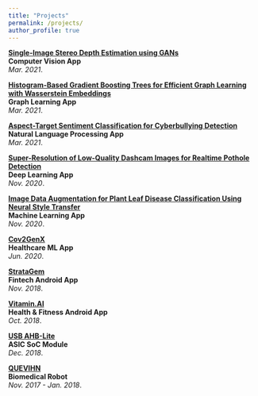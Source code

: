 ```yaml
---
title: "Projects"
permalink: /projects/
author_profile: true
---
```


<b>[Single-Image Stereo Depth Estimation using GANs](http://sharanramjee.github.io/projects/cs231a)</b> <br>
<b>Computer Vision App</b><br>
<i>Mar. 2021</i>.

<b>[Histogram-Based Gradient Boosting Trees for Efficient Graph Learning with Wasserstein Embeddings](http://sharanramjee.github.io/projects/cs224w)</b> <br>
<b>Graph Learning App</b><br>
<i>Mar. 2021</i>.

<b>[Aspect-Target Sentiment Classification for Cyberbullying Detection](http://sharanramjee.github.io/projects/cs224n)</b> <br>
<b>Natural Language Processing App</b><br>
<i>Mar. 2021</i>.

<b>[Super-Resolution of Low-Quality Dashcam Images for Realtime Pothole Detection](http://sharanramjee.github.io/projects/cs230)</b> <br>
<b>Deep Learning App</b><br>
<i>Nov. 2020</i>.

<b>[Image Data Augmentation for Plant Leaf Disease Classification Using Neural Style Transfer](http://sharanramjee.github.io/projects/cs229)</b> <br>
<b>Machine Learning App</b><br>
<i>Nov. 2020</i>.

<b>[Cov2GenX](http://sharanramjee.github.io/projects/cov2genx)</b> <br>
<b>Healthcare ML App</b><br>
<i>Jun. 2020</i>.

<b>[StrataGem](http://sharanramjee.github.io/projects/stratagem)</b> <br>
<b>Fintech Android App</b><br>
<i>Nov. 2018</i>.

<b>[Vitamin.AI](http://sharanramjee.github.io/projects/vitaminai)</b> <br>
<b>Health & Fitness Android App</b><br>
<i>Oct. 2018</i>.

<b>[USB AHB-Lite](http://sharanramjee.github.io/projects/ahblite)</b> <br>
<b>ASIC SoC Module</b><br>
<i>Dec. 2018</i>.

<b>[QUEVIHN](http://sharanramjee.github.io/projects/quevihn)</b> <br>
<b>Biomedical Robot</b><br>
<i>Nov. 2017 - Jan. 2018</i>.
